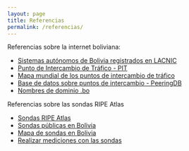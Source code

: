 ```yaml
---
layout: page
title: Referencias
permalink: /referencias/
---
```


Referencias sobre la internet boliviana:

- [Sistemas autónomos de Bolivia registrados en LACNIC](https://ipinfo.io/countries/bo)
- [Punto de Intercambio de Tráfico - PIT](http://pit.bo)
- [Mapa mundial de los puntos de intercambio de tráfico](https://www.internetexchangemap.com/)
- [Base de datos sobre puntos de intercambio - PeeringDB](https://peeringdb.com/)
- [Nombres de dominio .bo](https://nic.bo/)

Referencias sobre las sondas RIPE Atlas

- [Sondas RIPE Atlas](https://atlas.ripe.net/)
- [Sondas públicas en Bolivia](https://atlas.ripe.net/probes/?search=&status=&af=&country=BO)
- [Mapa de sondas en Bolivia](https://atlas.ripe.net/results/maps/network-coverage/?filter=Bolivia+(bo))
- [Realizar mediciones con las sondas](https://atlas.ripe.net/about/measurements/)
